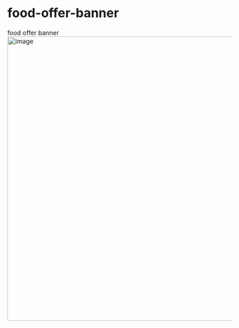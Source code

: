 # food-offer-banner
food offer banner
<img width="1366" height="641" alt="image" src="https://github.com/user-attachments/assets/d1b66e7a-e841-4983-8144-f108231941e2" />
